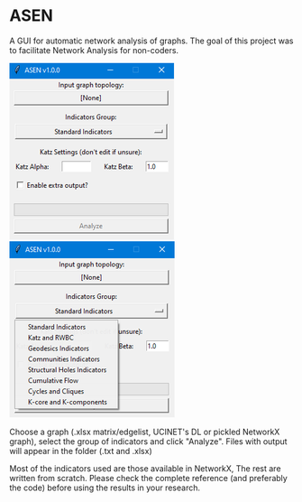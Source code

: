 # ASEN
A GUI for automatic network analysis of graphs. The goal of this project was to facilitate Network Analysis for non-coders.

![screenshot1](https://github.com/mbiggiero/ASEN/blob/main/screenshot1.png?raw=true) ![screenshot2](https://github.com/mbiggiero/ASEN/blob/main/screenshot2.png?raw=true)

Choose a graph (.xlsx matrix/edgelist, UCINET's DL or pickled NetworkX graph), select the group of indicators and click "Analyze". Files with output will appear in the folder (.txt and .xlsx)

Most of the indicators used are those available in NetworkX, The rest are written from scratch. Please check the complete reference (and preferably the code) before using the results in your research.
